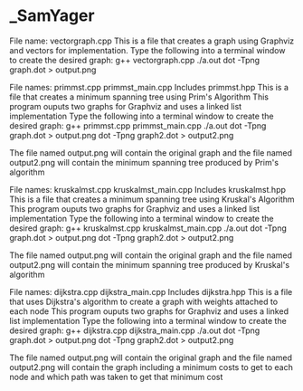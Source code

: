 # _SamYager

File name: vectorgraph.cpp
This is a file that creates a graph using Graphviz and vectors for implementation.
Type the following into a terminal window to create the desired graph:
  g++ vectorgraph.cpp
  ./a.out
  dot -Tpng graph.dot > output.png


File names: primmst.cpp primmst_main.cpp
	Includes primmst.hpp
This is a file that creates a minimum spanning tree using Prim's Algorithm
This program ouputs two graphs for Graphviz and uses a linked list implementation
Type the following into a terminal window to create the desired graph:
	g++ primmst.cpp primmst_main.cpp
	./a.out
	dot -Tpng graph.dot > output.png
	dot -Tpng graph2.dot > output2.png

The file named output.png will contain the original graph and the file named output2.png will contain the minimum spanning tree produced by Prim's algorithm


File names: kruskalmst.cpp kruskalmst_main.cpp
	Includes kruskalmst.hpp
This is a file that creates a minimum spanning tree using Kruskal's Algorithm
This program ouputs two graphs for Graphviz and uses a linked list implementation
Type the following into a terminal window to create the desired graph:
	g++ kruskalmst.cpp kruskalmst_main.cpp
	./a.out
	dot -Tpng graph.dot > output.png
	dot -Tpng graph2.dot > output2.png

The file named output.png will contain the original graph and the file named output2.png will contain the minimum spanning tree produced by Kruskal's algorithm


File names: dijkstra.cpp dijkstra_main.cpp
	Includes dijkstra.hpp
This is a file that uses Dijkstra's algorithm to create a graph with weights attached to each node
This program ouputs two graphs for Graphviz and uses a linked list implementation
Type the following into a terminal window to create the desired graph:
	g++ dijkstra.cpp dijkstra_main.cpp
	./a.out
	dot -Tpng graph.dot > output.png
	dot -Tpng graph2.dot > output2.png

The file named output.png will contain the original graph and the file named output2.png will contain the graph including a minimum costs to get to each node and which path was taken to get that minimum cost

